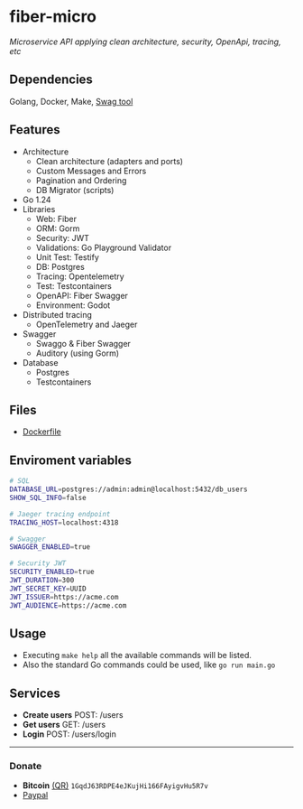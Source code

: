 # fiber-micro
*Microservice API applying clean architecture, security, OpenApi, tracing, etc*

## Dependencies
Golang, Docker, Make, [Swag tool](https://github.com/swaggo/swag)

## Features
- Architecture
    - Clean architecture (adapters and ports)
    - Custom Messages and Errors
    - Pagination and Ordering
    - DB Migrator (scripts)
- Go 1.24
- Libraries
    - Web: Fiber
    - ORM: Gorm
    - Security: JWT
    - Validations: Go Playground Validator
    - Unit Test: Testify
    - DB: Postgres
    - Tracing: Opentelemetry
    - Test: Testcontainers
    - OpenAPI: Fiber Swagger
    - Environment: Godot
- Distributed tracing
    - OpenTelemetry and Jaeger
- Swagger
    - Swaggo & Fiber Swagger
    - Auditory (using Gorm)
- Database
    - Postgres
    - Testcontainers

## Files
- [Dockerfile](https://github.com/javiorfo/fiber-micro/tree/master/Dockerfile)

## Enviroment variables
```bash
# SQL
DATABASE_URL=postgres://admin:admin@localhost:5432/db_users
SHOW_SQL_INFO=false

# Jaeger tracing endpoint
TRACING_HOST=localhost:4318

# Swagger
SWAGGER_ENABLED=true

# Security JWT
SECURITY_ENABLED=true
JWT_DURATION=300
JWT_SECRET_KEY=UUID
JWT_ISSUER=https://acme.com
JWT_AUDIENCE=https://acme.com
```

## Usage
- Executing `make help` all the available commands will be listed. 
- Also the standard Go commands could be used, like `go run main.go`

## Services
- **Create users** POST: /users
- **Get users** GET: /users
- **Login** POST: /users/login

---

### Donate
- **Bitcoin** [(QR)](https://raw.githubusercontent.com/javiorfo/img/master/crypto/bitcoin.png)  `1GqdJ63RDPE4eJKujHi166FAyigvHu5R7v`
- [Paypal](https://www.paypal.com/donate/?hosted_button_id=FA7SGLSCT2H8G)

